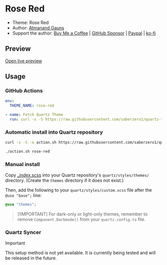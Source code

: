 # Rose Red

- Theme: Rose Red
- Author: <a href="https://github.com/tu2-atmanand" target="_blank" rel="noopener noreferrer">Atmanand Gauns</a>
- Support the author: <a href="https://buymeacoffee.com/tu2_atmanand" target="_blank" rel="noopener noreferrer">Buy Me a Coffee</a> | <a href="https://github.com/sponsors/tu2-atmanand" target="_blank" rel="noopener noreferrer">GitHub Sponsor</a> | <a href="https://paypal.me/tu2atmanand" target="_blank" rel="noopener noreferrer">Paypal</a> | <a href="https://ko-fi.com/atmanandgauns" target="_blank" rel="noopener noreferrer">ko-fi</a>

## Preview

[Open live preview](https://quartz-themes.github.io/rose-red/)

## Usage

### GitHub Actions

```yaml
env:
  THEME_NAME: rose-red
```

```yaml
- name: Fetch Quartz Theme
  run: curl -s -S https://raw.githubusercontent.com/saberzero1/quartz-themes/master/action.sh | bash -s -- $THEME_NAME
```

### Automatic install into Quartz repository

```bash
curl -s -S -o action.sh https://raw.githubusercontent.com/saberzero1/quartz-themes/master/action.sh

./action.sh rose-red
```

### Manual install

Copy [\_index.scss](./_index.scss) into your Quartz repository's `quartz/styles/themes/` directory. (Create the `themes` directory if it does not exist.)

Then, add the following to your `quartz/styles/custom.scss` file after the `@use "base";` line:

```scss
@use "themes";
```

> [!IMPORTANT] For dark-only or light-only themes, remember to remove `Component.Darkmode()` from your `quartz.config.ts` file.

### Quartz Syncer

> [!IMPORTANT]
> This setup method is not yet available. It is currently being tested and will be released in the future.
